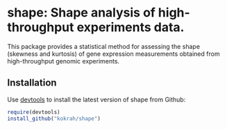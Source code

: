 shape: Shape analysis of high-throughput experiments data.
==========================================================

This package provides a statistical method
for assessing the shape (skewness and kurtosis) 
of gene expression measurements obtained from
high-throughput genomic experiments.

## Installation

Use [devtools](https://github.com/hadley/devtools) to install the latest
version of shape from Github:

```r
require(devtools)
install_github("kokrah/shape")
```
